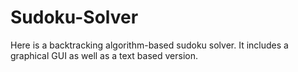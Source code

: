 # Sudoku-Solver
Here is a backtracking algorithm-based sudoku solver. It includes a graphical GUI as well as a text based version.
